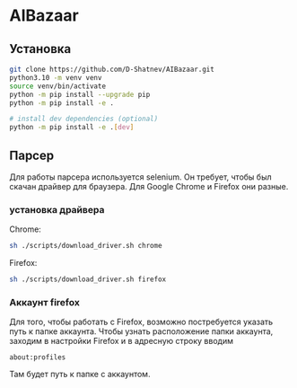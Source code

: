 # AIBazaar

## Установка

```bash
git clone https://github.com/D-Shatnev/AIBazaar.git
python3.10 -m venv venv
source venv/bin/activate
python -m pip install --upgrade pip
python -m pip install -e .

# install dev dependencies (optional)
python -m pip install -e .[dev]
```

## Парсер

Для работы парсера используется selenium. Он требует, чтобы был скачан драйвер для браузера. Для Google Chrome и Firefox они разные.

### установка драйвера

Chrome:
```bash
sh ./scripts/download_driver.sh chrome
```

Firefox:
```bash
sh ./scripts/download_driver.sh firefox
```

### Аккаунт firefox

Для того, чтобы работать с Firefox, возможно постребуется указать путь к папке аккаунта. Чтобы узнать расположение папки аккаунта, заходим в настройки Firefox и в адресную строку вводим
```
about:profiles
```

Там будет путь к папке с аккаунтом.